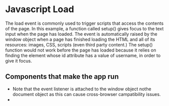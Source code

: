 # Javascript Load
The load event is commonly used to trigger scripts that access the contents of the page. In this example, a function called setup() gives focus to the text input when the page has loaded. The event is automatically raised by the window object when a page has finished loading the HTML and all of its resources: images, CSS, scripts (even third party content.) The setup() function would not work before the page has loaded because it relies on finding the element whose id attribute has a value of username, in order to give it focus.

## Components that make the app run
* Note that the event listener is attached to the window object nothe document object as this can cause cross-browser campatibility issues.
* 
